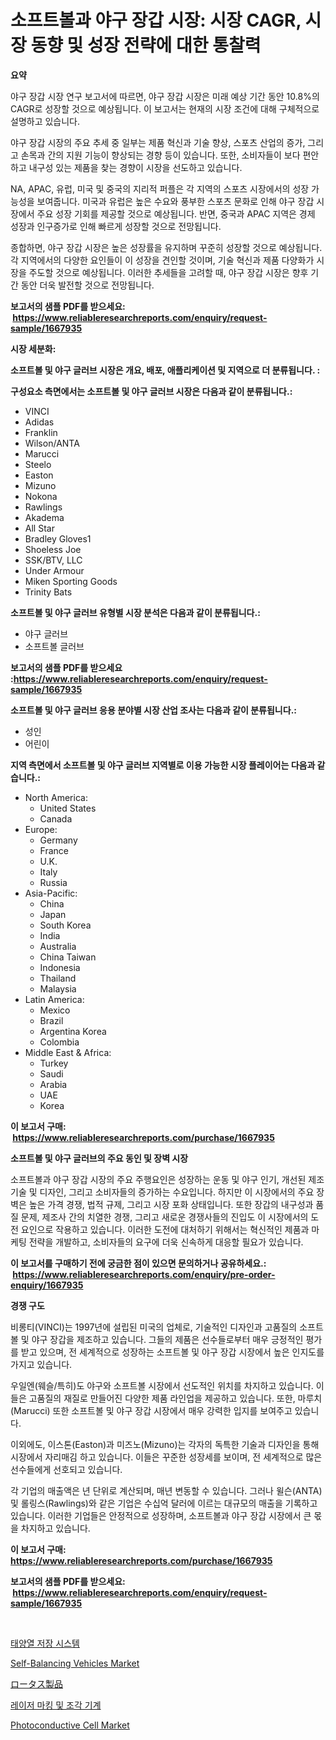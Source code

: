 <p><h1>소프트볼과 야구 장갑 시장: 시장 CAGR, 시장 동향 및 성장 전략에 대한 통찰력</h1></p><p><strong>요약</strong></p>
<p><p>야구 장갑 시장 연구 보고서에 따르면, 야구 장갑 시장은 미래 예상 기간 동안 10.8%의 CAGR로 성장할 것으로 예상됩니다. 이 보고서는 현재의 시장 조건에 대해 구체적으로 설명하고 있습니다.</p><p>야구 장갑 시장의 주요 추세 중 일부는 제품 혁신과 기술 향상, 스포츠 산업의 증가, 그리고 손목과 간의 지원 기능이 향상되는 경향 등이 있습니다. 또한, 소비자들이 보다 편안하고 내구성 있는 제품을 찾는 경향이 시장을 선도하고 있습니다.</p><p>NA, APAC, 유럽, 미국 및 중국의 지리적 퍼플은 각 지역의 스포츠 시장에서의 성장 가능성을 보여줍니다. 미국과 유럽은 높은 수요와 풍부한 스포츠 문화로 인해 야구 장갑 시장에서 주요 성장 기회를 제공할 것으로 예상됩니다. 반면, 중국과 APAC 지역은 경제 성장과 인구증가로 인해 빠르게 성장할 것으로 전망됩니다.</p><p>종합하면, 야구 장갑 시장은 높은 성장률을 유지하며 꾸준히 성장할 것으로 예상됩니다. 각 지역에서의 다양한 요인들이 이 성장을 견인할 것이며, 기술 혁신과 제품 다양화가 시장을 주도할 것으로 예상됩니다. 이러한 추세들을 고려할 때, 야구 장갑 시장은 향후 기간 동안 더욱 발전할 것으로 전망됩니다.</p></p>
<p><strong>보고서의 샘플 PDF를 받으세요: &nbsp;<a href="https://www.reliableresearchreports.com/enquiry/request-sample/1667935">https://www.reliableresearchreports.com/enquiry/request-sample/1667935</a></strong></p>
<p><strong>시장 세분화:</strong></p>
<p><strong> 소프트볼 및 야구 글러브 시장은 개요, 배포, 애플리케이션 및 지역으로 더 분류됩니다. :</strong></p>
<p><strong>구성요소 측면에서는 소프트볼 및 야구 글러브 시장은 다음과 같이 분류됩니다.:</strong></p>
<p><ul><li>VINCI</li><li>Adidas</li><li>Franklin</li><li>Wilson/ANTA</li><li>Marucci</li><li>Steelo</li><li>Easton</li><li>Mizuno</li><li>Nokona</li><li>Rawlings</li><li>Akadema</li><li>All Star</li><li>Bradley Gloves1</li><li>Shoeless Joe</li><li>SSK/BTV, LLC</li><li>Under Armour</li><li>Miken Sporting Goods</li><li>Trinity Bats</li></ul></p>
<p><strong> 소프트볼 및 야구 글러브 유형별 시장 분석은 다음과 같이 분류됩니다.:</strong></p>
<p><ul><li>야구 글러브</li><li>소프트볼 글러브</li></ul></p>
<p><strong>보고서의 샘플 PDF를 받으세요 :<a href="https://www.reliableresearchreports.com/enquiry/request-sample/1667935">https://www.reliableresearchreports.com/enquiry/request-sample/1667935</a></strong></p>
<p><strong> 소프트볼 및 야구 글러브 응용 분야별 시장 산업 조사는 다음과 같이 분류됩니다.:</strong></p>
<p><ul><li>성인</li><li>어린이</li></ul></p>
<p><strong>지역 측면에서 소프트볼 및 야구 글러브 지역별로 이용 가능한 시장 플레이어는 다음과 같습니다.:</strong></p>
<p><ul>
    <li>
        North America:
        <ul>
            <li>United States</li>
            <li>Canada</li>
        </ul>
    </li>
    <li>
        Europe:
        <ul>
            <li>Germany</li>
            <li>France</li>
            <li>U.K.</li>
            <li>Italy</li>
            <li>Russia</li>
        </ul>
    </li>
    <li>
        Asia-Pacific:
        <ul>
            <li>China</li>
            <li>Japan</li>
            <li>South Korea</li>
            <li>India</li>
            <li>Australia</li>
            <li>China Taiwan</li>
            <li>Indonesia</li>
            <li>Thailand</li>
            <li>Malaysia</li>
        </ul>
    </li>
    <li>
        Latin America:
        <ul>
            <li>Mexico</li>
            <li>Brazil</li>
            <li>Argentina Korea</li>
            <li>Colombia</li>
        </ul>
    </li>
    <li>
        Middle East & Africa:
        <ul>
            <li>Turkey</li>
            <li>Saudi</li>
            <li>Arabia</li>
            <li>UAE</li>
            <li>Korea</li>
        </ul>
    </li>
    </ul></p>
<p><strong>이 보고서 구매: &nbsp;<a href="https://www.reliableresearchreports.com/purchase/1667935">https://www.reliableresearchreports.com/purchase/1667935</a></strong></p>
<p><strong>소프트볼 및 야구 글러브의 주요 동인 및 장벽 시장</strong></p>
<p><p>소프트볼과 야구 장갑 시장의 주요 주행요인은 성장하는 운동 및 야구 인기, 개선된 제조 기술 및 디자인, 그리고 소비자들의 증가하는 수요입니다. 하지만 이 시장에서의 주요 장벽은 높은 가격 경쟁, 법적 규제, 그리고 시장 포화 상태입니다. 또한 장갑의 내구성과 품질 문제, 제조사 간의 치열한 경쟁, 그리고 새로운 경쟁사들의 진입도 이 시장에서의 도전 요인으로 작용하고 있습니다. 이러한 도전에 대처하기 위해서는 혁신적인 제품과 마케팅 전략을 개발하고, 소비자들의 요구에 더욱 신속하게 대응할 필요가 있습니다.</p></p>
<p><strong>이 보고서를 구매하기 전에 궁금한 점이 있으면 문의하거나 공유하세요.: &nbsp;<a href="https://www.reliableresearchreports.com/enquiry/pre-order-enquiry/1667935">https://www.reliableresearchreports.com/enquiry/pre-order-enquiry/1667935</a></strong></p>
<p><strong>경쟁 구도</strong></p>
<p><p>비롱티(VINCI)는 1997년에 설립된 미국의 업체로, 기술적인 디자인과 고품질의 소프트볼 및 야구 장갑을 제조하고 있습니다. 그들의 제품은 선수들로부터 매우 긍정적인 평가를 받고 있으며, 전 세계적으로 성장하는 소프트볼 및 야구 장갑 시장에서 높은 인지도를 가지고 있습니다.</p><p>우일엔(웨슬/특히)도 야구와 소프트볼 시장에서 선도적인 위치를 차지하고 있습니다. 이들은 고품질의 재질로 만들어진 다양한 제품 라인업을 제공하고 있습니다. 또한, 마루치(Marucci) 또한 소프트볼 및 야구 장갑 시장에서 매우 강력한 입지를 보여주고 있습니다.</p><p>이외에도, 이스톤(Easton)과 미즈노(Mizuno)는 각자의 독특한 기술과 디자인을 통해 시장에서 자리매김 하고 있습니다. 이들은 꾸준한 성장세를 보이며, 전 세계적으로 많은 선수들에게 선호되고 있습니다.</p><p>각 기업의 매출액은 년 단위로 계산되며, 매년 변동할 수 있습니다. 그러나 윌슨(ANTA) 및 롤링스(Rawlings)와 같은 기업은 수십억 달러에 이르는 대규모의 매출을 기록하고 있습니다. 이러한 기업들은 안정적으로 성장하며, 소프트볼과 야구 장갑 시장에서 큰 몫을 차지하고 있습니다.</p></p>
<p><strong>이 보고서 구매: &nbsp; <a href="https://www.reliableresearchreports.com/purchase/1667935">https://www.reliableresearchreports.com/purchase/1667935</a></strong></p>
<p><strong>보고서의 샘플 PDF를 받으세요: &nbsp;<a href="https://www.reliableresearchreports.com/enquiry/request-sample/1667935">https://www.reliableresearchreports.com/enquiry/request-sample/1667935</a></strong><strong></strong></p>
<p>&nbsp;</p>
<p><p><a href="https://github.com/trmesnao7959541/Market-Research-Report-List-1/blob/main/274103115173.md">태양열 저장 시스템</a></p><p><a href="https://issuu.com/reportprime-2/docs/self-balancing-vehicles-market-size-2030.pptx">Self-Balancing Vehicles Market</a></p><p><a href="https://github.com/adcxff01450218/Market-Research-Report-List-1/blob/main/839387916302.md">ロータス製品</a></p><p><a href="https://github.com/vsn7qpua81q/Market-Research-Report-List-1/blob/main/959078115174.md">레이저 마킹 및 조각 기계</a></p><p><a href="https://github.com/sonuprakash1/Market-Research-Report-List-2/blob/main/photoconductive-cell-market.md">Photoconductive Cell Market</a></p></p>